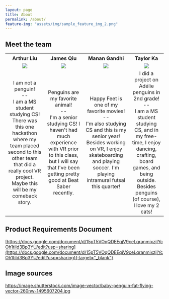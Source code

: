 ```yaml
---
layout: page
title: About
permalink: /about/
feature-img: "assets/img/sample_feature_img_2.png"
---
```

## Meet the team
<table style="width:100%">
<tbody>
    <tr>
    <th style="border: none; text-align: center;">Arthur Liu</th>
    <th style="border: none; text-align: center;">James Qiu</th>
    <th style="border: none; text-align: center;">Manan Gandhi</th>
    <th style="border: none; text-align: center;">Taylor Ka</th>
    </tr>
    <tr>
    <td style="border: none; text-align: center;">
        <img src="/xrcapstone22wi-team3/assets/img/arthur_liu.jpg" style="border: none; text-align: center;">
    </td>
    <td align="center" style="border: none; text-align: center;">
        <img src="/xrcapstone22wi-team3/assets/img/james_qiu.jpeg" style="border: none; text-align: center;">
    </td>
    <td align="center" style="border: none; text-align: center;">
        <img src="/xrcapstone22wi-team3/assets/img/manan_gandhi.jpeg" style="border: none; text-align: center;">
    </td>
    <td align="center" style="border: none; text-align: center;">
        <img src="/xrcapstone22wi-team3/assets/img/taylor_ka.jpg" style="border: none; text-align: center;">
    </td>
    </tr>
    <tr>
    <td style="border: none; text-align: center;">I am not a penguin!<br>--<br>I am a MS student studying CS! There was this one hackathon where my team placed second to this other team that did a really cool VR project. Maybe this will be my comeback story.</td>
    <td style="border: none; text-align: center;">Penguins are my favorite animal! <br>--<br> I'm a senior studying CS! I haven't had much experience with VR prior to this class, but I will say that I've been getting pretty good at Beat Saber recently.</td>
    <td style="border: none; text-align: center;">Happy Feet is one of my favorite movies! <br>--<br> I'm also studying CS and this is my senior year! Besides working on VR, I enjoy skateboarding and playing soccer. I'm playing intramural futsal this quarter!</td>
    <td style="border: none; text-align: center;">I did a project on Adélie penguins in 2nd grade! <br>--<br> I am a MS student studying CS, and in my free-time, I enjoy dancing, crafting, board games, and being outside. Besides penguins (of course), I love my 2 cats!</td>
    </tr>
</tbody>
</table>

## Product Requirements Document
[https://docs.google.com/document/d/15pT5VOqQDEEqjV9ceLqranmixzjIYcOh1tiId3Bp3YU/edit?usp=sharing](https://docs.google.com/document/d/15pT5VOqQDEEqjV9ceLqranmixzjIYcOh1tiId3Bp3YU/edit?usp=sharing){:target="_blank"}

## Image sources
https://image.shutterstock.com/image-vector/baby-penguin-fat-flying-vector-260nw-1495607204.jpg
